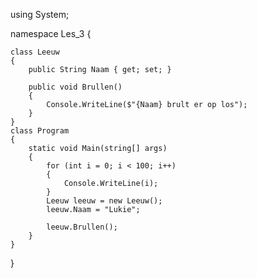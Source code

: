using System;

namespace Les_3
{

    class Leeuw
    {
        public String Naam { get; set; }

        public void Brullen()
        {
            Console.WriteLine($"{Naam} brult er op los");
        }
    }
    class Program
    {
        static void Main(string[] args)
        {
            for (int i = 0; i < 100; i++)
            {
                Console.WriteLine(i);
            }
            Leeuw leeuw = new Leeuw();
            leeuw.Naam = "Lukie";

            leeuw.Brullen();
        }
    }
}
